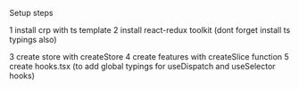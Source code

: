 Setup steps

1 install crp with ts template
2 install react-redux toolkit (dont forget install ts typings also)
 
3 create store with createStore
4 create features with createSlice function
5 create hooks.tsx (to add global typings for useDispatch and useSelector hooks)
